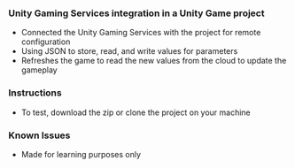 ### Unity Gaming Services integration in a Unity Game project
* Connected the Unity Gaming Services with the project for remote configuration
* Using JSON to store, read, and write values for parameters
* Refreshes the game to read the new values from the cloud to update the gameplay

### Instructions
* To test, download the zip or clone the project on your machine  

### Known Issues
* Made for learning purposes only


